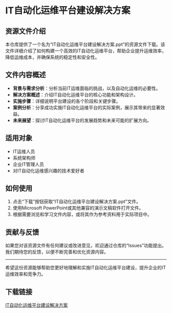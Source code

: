 # IT自动化运维平台建设解决方案

## 资源文件介绍

本仓库提供了一个名为“IT自动化运维平台建设解决方案.ppt”的资源文件下载。该文件详细介绍了如何构建一个高效的IT自动化运维平台，帮助企业提升运维效率，降低运维成本，并确保系统的稳定性和安全性。

## 文件内容概述

- **背景与需求分析**：分析当前IT运维面临的挑战，以及自动化运维的必要性。
- **解决方案概述**：介绍IT自动化运维平台的核心功能和架构设计。
- **实施步骤**：详细说明平台建设的各个阶段和关键步骤。
- **案例分析**：分享成功实施IT自动化运维平台的实际案例，展示其带来的显著效益。
- **未来展望**：探讨IT自动化运维平台的发展趋势和未来可能的扩展方向。

## 适用对象

- IT运维人员
- 系统架构师
- 企业IT管理人员
- 对IT自动化运维感兴趣的技术爱好者

## 如何使用

1. 点击“下载”按钮获取“IT自动化运维平台建设解决方案.ppt”文件。
2. 使用Microsoft PowerPoint或其他兼容的演示文稿软件打开文件。
3. 根据需要浏览和学习文件内容，或将其作为参考资料用于实际项目中。

## 贡献与反馈

如果您对该资源文件有任何建议或改进意见，欢迎通过仓库的“Issues”功能提出。我们期待您的反馈，以便不断完善和优化资源内容。

---

希望这份资源能够帮助您更好地理解和实施IT自动化运维平台建设，提升企业的IT运维效率和竞争力。

## 下载链接

[IT自动化运维平台建设解决方案](https://pan.quark.cn/s/389c242be3fc)